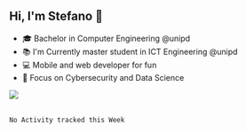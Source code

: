 ## Hi, I'm Stefano :wave:
- 🎓 Bachelor in Computer Engineering @unipd
- 📚 I'm Currently master student in ICT Engineering @unipd
- 💻 Mobile and web developer for fun 
- 🎯 Focus on Cybersecurity and Data Science

<a href="https://github.com/anuraghazra/github-readme-stats" >
  <img align="center" src="https://github-readme-stats.vercel.app/api/top-langs/?username=stefanoleggio&langs_count=10&hide=html,blade&layout=compact&count_private=true&theme=radical" />
</a>
</br>
</br>


<!--START_SECTION:waka-->
```text
No Activity tracked this Week
```
<!--END_SECTION:waka-->

